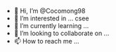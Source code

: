 - 👋 Hi, I’m @Cocomong98
- 👀 I’m interested in ... csee
- 🌱 I’m currently learning ...
- 💞️ I’m looking to collaborate on ...
- 📫 How to reach me ...

<!---
Cocomong98/Cocomong98 is a ✨ special ✨ repository because its `README.md` (this file) appears on your GitHub profile.
You can click the Preview link to take a look at your changes.
--->
